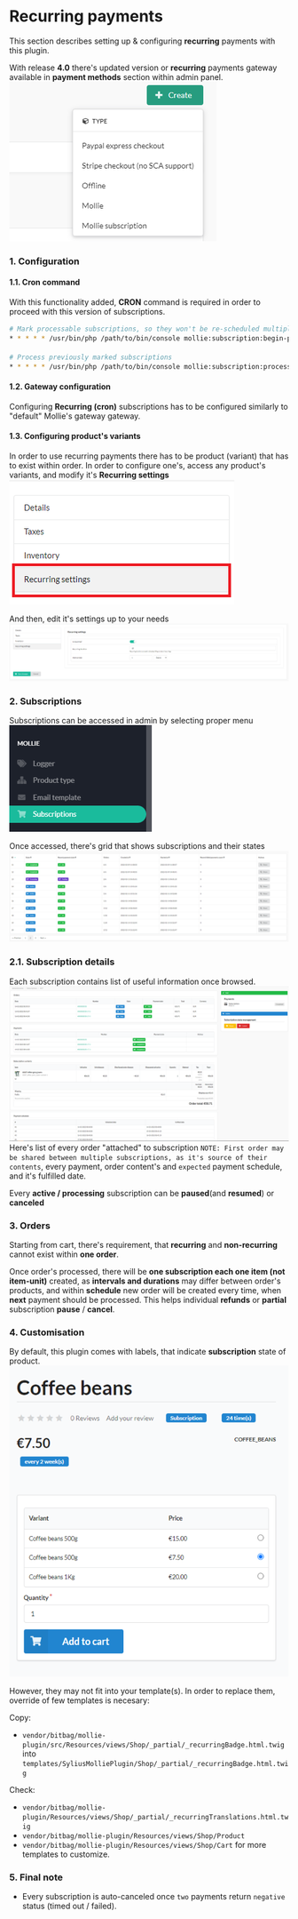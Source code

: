 # Recurring payments

This section describes setting up & configuring **recurring** payments with this plugin.

With release **4.0** there's updated version or **recurring** payments gateway available in **payment methods** section within admin panel.
![subscription.png](subscription.png)

### 1. Configuration
#### 1.1. Cron command
With this functionality added, **CRON** command is required in order to proceed with this version of subscriptions.
```bash
# Mark processable subscriptions, so they won't be re-scheduled multiple times
* * * * * /usr/bin/php /path/to/bin/console mollie:subscription:begin-processing

# Process previously marked subscriptions
* * * * * /usr/bin/php /path/to/bin/console mollie:subscription:processing
```

#### 1.2. Gateway configuration
Configuring **Recurring (cron)** subscriptions has to be configured similarly to "default" Mollie's gateway gateway. 

#### 1.3. Configuring product's variants
In order to use recurring payments there has to be product (variant) that has to exist within order.
In order to configure one's, access any product's variants, and modify it's **Recurring settings**
![subscription_admin_variant.png](subscription_admin_variant.png)

And then, edit it's settings up to your needs
![subscription_admin_variant_settings.png](subscription_admin_variant_settings.png)

### 2. Subscriptions
Subscriptions can be accessed in admin by selecting proper menu
![subscription_admin_menu.png](subscription_admin_menu.png)

Once accessed, there's grid that shows subscriptions and their states
![subscription_admin_grid.png](subscription_admin_grid.png)

### 2.1. Subscription details
Each subscription contains list of useful information once browsed.
![subscription_admin_details.png](subscription_admin_details.png)
Here's list of every order "attached" to subscription `NOTE: First order may be shared between multiple subscriptions, as it's source of their contents`, every payment, order content's and `expected` payment schedule, and it's fulfilled date.

Every **active / processing** subscription can be **paused**(and **resumed**) or **canceled**

### 3. Orders
Starting from cart, there's requirement, that **recurring** and **non-recurring** cannot exist within **one order**.

Once order's processed, there will be **one subscription each one item (not item-unit)** created, as **intervals and durations** may differ between order's products, and within **schedule** new order will be created every time, when **next** payment should be processed.
This helps individual **refunds** or **partial** subscription **pause** / **cancel**.


### 4. Customisation
By default, this plugin comes with labels, that indicate **subscription** state of product.
![subscription_product_variants.png](subscription_product_variants.png)

However, they may not fit into your template(s). In order to replace them, override of few templates is necesary:

Copy:
* `vendor/bitbag/mollie-plugin/src/Resources/views/Shop/_partial/_recurringBadge.html.twig` into `templates/SyliusMolliePlugin/Shop/_partial/_recurringBadge.html.twig`

Check:
* `vendor/bitbag/mollie-plugin/Resources/views/Shop/_partial/_recurringTranslations.html.twig`
* `vendor/bitbag/mollie-plugin/Resources/views/Shop/Product`
* `vendor/bitbag/mollie-plugin/Resources/views/Shop/Cart`
for more templates to customize.


### 5. Final note
* Every subscription is auto-canceled once `two` payments return `negative` status (timed out / failed).
